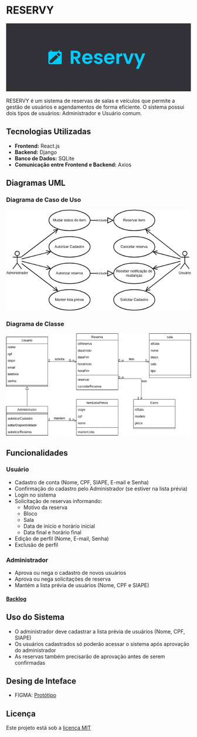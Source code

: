 # RESERVY

<img src="./documentation/imagem.png" alt="Exemplo imagem">

RESERVY é um sistema de reservas de salas e veículos que permite a gestão de usuários e agendamentos de forma eficiente. O sistema possui dois tipos de usuários: Administrador e Usuário comum.

## Tecnologias Utilizadas

- **Frontend:** React.js
- **Backend:** Django
- **Banco de Dados:** SQLite
- **Comunicação entre Frontend e Backend:** Axios

## Diagramas UML

### Diagrama de Caso de Uso
<img src="./documentation/rev-uc.drawio.png" alt="Diagrama de Caso de Uso">

### Diagrama de Classe
<img src="./documentation/rev-class.drawio.png" alt="Diagrama de Classe">

## Funcionalidades

### Usuário
- Cadastro de conta (Nome, CPF, SIAPE, E-mail e Senha)
- Confirmação do cadastro pelo Administrador (se estiver na lista prévia)
- Login no sistema
- Solicitação de reservas informando:
  - Motivo da reserva
  - Bloco
  - Sala
  - Data de início e horário inicial
  - Data final e horário final
- Edição de perfil (Nome, E-mail, Senha)
- Exclusão de perfil

### Administrador
- Aprova ou nega o cadastro de novos usuários
- Aprova ou nega solicitações de reserva
- Mantém a lista prévia de usuários (Nome, CPF e SIAPE)

#### [Backlog](https://github.com/users/thevictorgabriel/projects/2)

## Uso do Sistema
- O administrador deve cadastrar a lista prévia de usuários (Nome, CPF, SIAPE)
- Os usuários cadastrados só poderão acessar o sistema após aprovação do administrador
- As reservas também precisarão de aprovação antes de serem confirmadas

## Desing de Inteface
- FIGMA: [Protótipo](https://www.figma.com/design/Bt3hWvBnnAidKShryWMzrn/SUPER?node-id=713-2)

## Licença
Este projeto está sob a [licença MIT](LICENSE)

